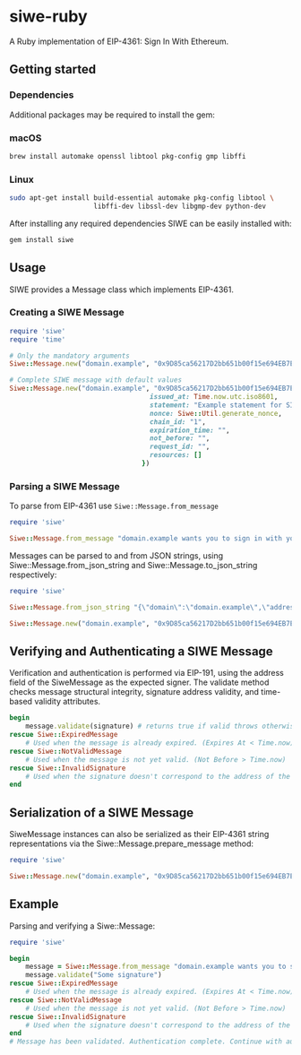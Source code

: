 # siwe-ruby
A Ruby implementation of EIP-4361: Sign In With Ethereum.

## Getting started
### Dependencies
Additional packages may be required to install the gem:

### macOS
```bash
brew install automake openssl libtool pkg-config gmp libffi
```

### Linux
```bash
sudo apt-get install build-essential automake pkg-config libtool \
                     libffi-dev libssl-dev libgmp-dev python-dev
```

After installing any required dependencies SIWE can be easily installed with:
```bash
gem install siwe
```

## Usage
SIWE provides a Message class which implements EIP-4361.
### Creating a SIWE Message

```ruby
require 'siwe'
require 'time'

# Only the mandatory arguments
Siwe::Message.new("domain.example", "0x9D85ca56217D2bb651b00f15e694EB7E713637D4", "some.uri", "1")

# Complete SIWE message with default values
Siwe::Message.new("domain.example", "0x9D85ca56217D2bb651b00f15e694EB7E713637D4", "some.uri", "1", {
                                   issued_at: Time.now.utc.iso8601,
                                   statement: "Example statement for SIWE",
                                   nonce: Siwe::Util.generate_nonce,
                                   chain_id: "1",
                                   expiration_time: "",
                                   not_before: "",
                                   request_id: "",
                                   resources: []
                                 })
```

### Parsing a SIWE Message
To parse from EIP-4361 use `Siwe::Message.from_message`

```ruby
require 'siwe'

Siwe::Message.from_message "domain.example wants you to sign in with your Ethereum account:\n0x9D85ca56217D2bb651b00f15e694EB7E713637D4\n\nExample statement for SIWE\n\nURI: some.uri\nVersion: 1\nChain ID: 1\nNonce: k1Ne4KWzBHYEFQo8\nIssued At: 2022-02-03T20:06:19Z"
```

Messages can be parsed to and from JSON strings, using Siwe::Message.from_json_string and Siwe::Message.to_json_string respectively:

```ruby
require 'siwe'

Siwe::Message.from_json_string "{\"domain\":\"domain.example\",\"address\":\"0x9D85ca56217D2bb651b00f15e694EB7E713637D4\",\"uri\":\"some.uri\",\"version\":\"1\",\"chain_id\":\"1\",\"nonce\":\"k1Ne4KWzBHYEFQo8\",\"issued_at\":\"2022-02-03T20:06:19Z\",\"statement\":\"Example statement for SIWE\",\"expiration_time\":\"\",\"not_before\":\"\",\"request_id\":\"\",\"resources\":[]}"

Siwe::Message.new("domain.example", "0x9D85ca56217D2bb651b00f15e694EB7E713637D4", "some.uri", "1").to_json_string
```

## Verifying and Authenticating a SIWE Message
Verification and authentication is performed via EIP-191, using the address field of the SiweMessage as the expected signer. The validate method checks message structural integrity, signature address validity, and time-based validity attributes.

```ruby
begin
    message.validate(signature) # returns true if valid throws otherwise
rescue Siwe::ExpiredMessage
    # Used when the message is already expired. (Expires At < Time.now)
rescue Siwe::NotValidMessage
    # Used when the message is not yet valid. (Not Before > Time.now)
rescue Siwe::InvalidSignature
    # Used when the signature doesn't correspond to the address of the message.
end
```

## Serialization of a SIWE Message
SiweMessage instances can also be serialized as their EIP-4361 string representations via the Siwe::Message.prepare_message method:

```ruby
require 'siwe'

Siwe::Message.new("domain.example", "0x9D85ca56217D2bb651b00f15e694EB7E713637D4", "some.uri", "1").prepare_message
```

## Example
Parsing and verifying a Siwe::Message:
```ruby
require 'siwe'

begin
    message = Siwe::Message.from_message "domain.example wants you to sign in with your Ethereum account:\n0x9D85ca56217D2bb651b00f15e694EB7E713637D4\n\nExample statement for SIWE\n\nURI: some.uri\nVersion: 1\nChain ID: 1\nNonce: k1Ne4KWzBHYEFQo8\nIssued At: 2022-02-03T20:06:19Z"
    message.validate("Some signature")
rescue Siwe::ExpiredMessage
    # Used when the message is already expired. (Expires At < Time.now)
rescue Siwe::NotValidMessage
    # Used when the message is not yet valid. (Not Before > Time.now)
rescue Siwe::InvalidSignature
    # Used when the signature doesn't correspond to the address of the message.
end
# Message has been validated. Authentication complete. Continue with authorization/other.
```
